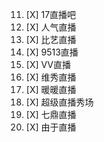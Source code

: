11. [X] 17直播吧
12. [X] 人气直播
13. [X] 比艺直播
14. [X] 9513直播
15. [X] VV直播
16. [X] 维秀直播
17. [X] 暖暖直播
18. [X] 超级直播秀场
19. [X] 七鼎直播
20. [X] 由于直播
